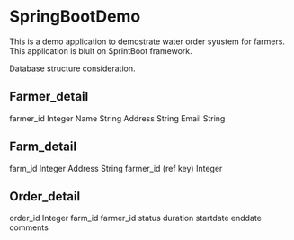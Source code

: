 # SpringBootDemo

This is a demo application to demostrate water order syustem for farmers. This application is biult on SprintBoot framework. 

Database structure consideration.

Farmer_detail
----------------------------------------
farmer_id Integer
Name String
Address String
Email String

Farm_detail
------------------------------------------
farm_id Integer
Address String
farmer_id (ref key) Integer

Order_detail
-----------------------------------------
order_id Integer
farm_id
farmer_id
status
duration
startdate
enddate
comments

